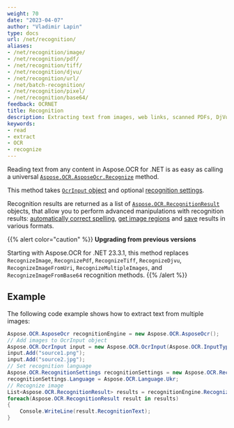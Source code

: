 ```yaml
---
weight: 70
date: "2023-04-07"
author: "Vladimir Lapin"
type: docs
url: /net/recognition/
aliases:
- /net/recognition/image/
- /net/recognition/pdf/
- /net/recognition/tiff/
- /net/recognition/djvu/
- /net/recognition/url/
- /net/batch-recognition/
- /net/recognition/pixel/
- /net/recognition/base64/
feedback: OCRNET
title: Recognition
description: Extracting text from images, web links, scanned PDFs, DjVu files, folders, archives and other content.
keywords:
- read
- extract
- OCR
- recognize
---
```


Reading text from any content in Aspose.OCR for .NET is as easy as calling a universal [`Aspose.OCR.AsposeOcr.Recognize`](https://reference.aspose.com/ocr/net/aspose.ocr/asposeocr/recognize/) method.

This method takes [`OcrInput` object](/ocr/net/ocrinput/) and optional [recognition settings](/ocr/net/recognition-settings-common/).

Recognition results are returned as a list of [`Aspose.OCR.RecognitionResult`](https://reference.aspose.com/ocr/net/aspose.ocr/recognitionresult/) objects, that allow you to perform advanced manipulations with recognition results: [automatically correct spelling](/ocr/net/spelling/), [get image regions](/ocr/net/image-regions-extract/) and [save](/ocr/net/save/) results in various formats.

{{% alert color="caution" %}}
**Upgrading from previous versions**

Starting with Aspose.OCR for .NET 23.3.1, this method replaces `RecognizeImage`, `RecognizePdf`, `RecognizeTiff`, `RecognizeDjvu`, `RecognizeImageFromUri`, `RecognizeMultipleImages`, and `RecognizeImageFromBase64` recognition methods.
{{% /alert %}}

## Example

The following code example shows how to extract text from multiple images:

```csharp
Aspose.OCR.AsposeOcr recognitionEngine = new Aspose.OCR.AsposeOcr();
// Add images to OcrInput object
Aspose.OCR.OcrInput input = new Aspose.OCR.OcrInput(Aspose.OCR.InputType.SingleImage);
input.Add("source1.png");
input.Add("source2.jpg");
// Set recognition language
Aspose.OCR.RecognitionSettings recognitionSettings = new Aspose.OCR.RecognitionSettings();
recognitionSettings.Language = Aspose.OCR.Language.Ukr;
// Recognize image
List<Aspose.OCR.RecognitionResult> results = recognitionEngine.Recognize(input, recognitionSettings);
foreach(Aspose.OCR.RecognitionResult result in results)
{
	Console.WriteLine(result.RecognitionText);
}
```
